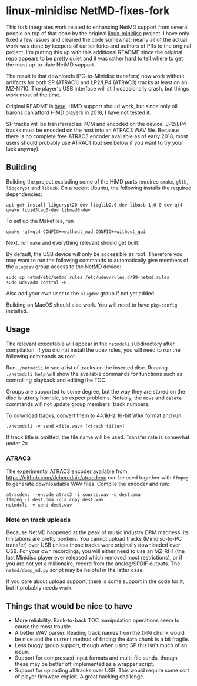 # linux-minidisc NetMD-fixes-fork

This fork integrates work related to enhancing NetMD support from several people on
top of that done by the original [linux-minidisc](https://github.com/glaubitz/linux-minidisc)
project. I have only fixed a few issues and cleaned the code somewhat; nearly all of the
actual work was done by keepers of earlier forks and authors of PRs to the original
project. I'm putting this up with this additional README since the original
repo appears to be pretty quiet and it was rather hard to tell where to get the most
up-to-date NetMD support.

The result is that downloads (PC-to-Minidisc transfers) now work without artifacts
for both SP (ATRAC1) and LP2/LP4 (ATRAC3) tracks at least on an MZ-N710. The player's
USB interface will still occasionally crash, but things work most of the time.

Original README is [here](README). HiMD support should work, but since only oil barons
can afford HiMD players in 2018, I have not tested it.

SP tracks will be transferred as PCM and encoded on the device. LP2/LP4 tracks
must be encoded on the host into an ATRAC3 WAV file. Because there is no complete free
ATRAC3 encoder available as of early 2018, most users should probably use ATRAC1 (but
see below if you want to try your luck anyway).

## Building

Building the project excluding some of the HiMD parts requires `qmake`, `glib`, `libgcrypt`
and `libusb`. On a recent Ubuntu, the following installs the required dependencies:

    apt-get install libgcrypt20-dev libglib2.0-dev libusb-1.0-0-dev qt4-qmake libid3tag0-dev libmad0-dev

To set up the Makefiles, run

    qmake -qt=qt4 CONFIG+=without_mad CONFIG+=without_gui

Next, run `make` and everything relevant should get built.

By default, the USB device will only be accessible as root. Therefore you may want
to run the following commands to automatically give members of the `plugdev` group access
to the NetMD device:

    sudo cp netmd/etc/netmd.rules /etc/udev/rules.d/99-netmd.rules
    sudo udevadm control -R

Also add your own user to the `plugdev` group if not yet added.

Building on MacOS should also work. You will need to have `pkg-config` installed.

## Usage

The relevant executable will appear in the `netmdcli` subdirectory after compilation.
If you did not install the udev rules, you will need to run the following commands as
root.

Run `./netmdcli` to see a list of tracks on the inserted disc. Running `./netmdcli help`
will show the available commands for functions such as controlling playback and editing
the TOC.

Groups are supported to some degree, but the way they are stored on the disc is utterly
horrible, so expect problems. Notably, the `move` and `delete` commands will not
update group members' track numbers.

To download tracks, convert them to 44.1kHz 16-bit WAV format and run

    ./netmdcli -v send <file.wav> [<track title>]

If track title is omitted, the file name will be used. Transfer rate is somewhat
under 2x.

### ATRAC3

The experimental ATRAC3 encoder available from https://github.com/dcherednik/atracdenc
can be used together with `ffmpeg` to generate downloadable WAV files. Compile the
encoder and run:

    atracdenc --encode atrac3 -i source.wav -o dest.oma
    ffmpeg -i dest.oma -c:a copy dest.wav
    netmdcli -v send dest.wav

### Note on track uploads

Because NetMD happened at the peak of music industry DRM madness, its limitations
are pretty bonkers. You cannot upload tracks (Minidisc-to-PC transfer) over USB unless
those tracks were originally downloaded over USB. For your own recordings,
you will either need to use an MZ-RH1 (the last Minidisc player ever released which removed
most restrictions), or if you are not yet a millionaire, record from the analog/SPDIF
outputs. The `netmd/dump_md.py` script may be helpful in the latter case.

If you care about upload support, there is some support in the code for it, but
it probably needs work.

## Things that would be nice to have

  * More reliability. Back-to-back TOC manipulation operations seem to cause the
    most trouble.
  * A better WAV parser. Reading track names from the `INFO` chunk would be nice
    and the current method of finding the `data` chunk is a bit fragile.
  * Less buggy group support, though when using SP this isn't much of an issue.
  * Support for compressed input formats and multi-file sends, though these may be
    better off implemented as a wrapper script.
  * Support for uploading all tracks over USB. This would require some sort of player
    firmware exploit. A great hacking challenge.
